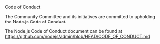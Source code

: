 Code of Conduct

The Community Committee and its initiatives are committed to upholding the Node.js Code of Conduct.

The Node.js Code of Conduct document can be found at
https://github.com/nodejs/admin/blob/HEAD/CODE_OF_CONDUCT.md
